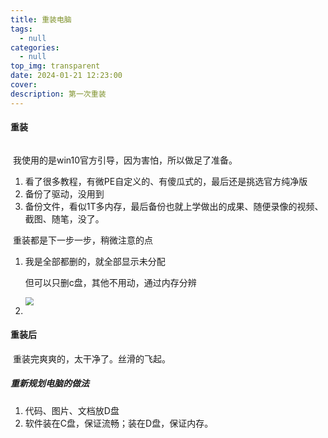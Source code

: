 ```yaml
---
title: 重装电脑
tags:
  - null
categories:
  - null
top_img: transparent
date: 2024-01-21 12:23:00
cover:
description: 第一次重装
---
```


#### 重装

###### 

​	我使用的是win10官方引导，因为害怕，所以做足了准备。

1. 看了很多教程，有微PE自定义的、有傻瓜式的，最后还是挑选官方纯净版
2. 备份了驱动，没用到
3. 备份文件，看似1T多内存，最后备份也就上学做出的成果、随便录像的视频、截图、随笔，没了。



​	重装都是下一步一步，稍微注意的点

1. 我是全部都删的，就全部显示未分配

   但可以只删c盘，其他不用动，通过内存分辨

   <img src="https://pic2.zhimg.com/80/v2-6d2529be0474c992583beac01175d485_720w.webp" style="zoom: 80%;" />

   

2.  



#### 重装后

​	重装完爽爽的，太干净了。丝滑的飞起。

##### 重新规划电脑的做法

1. 代码、图片、文档放D盘
2. 软件装在C盘，保证流畅；装在D盘，保证内存。

